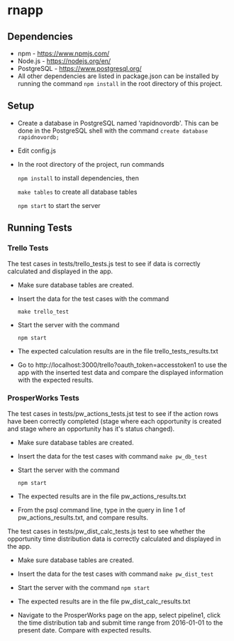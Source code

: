 # rnapp

## Dependencies
* npm - https://www.npmjs.com/
* Node.js - https://nodejs.org/en/
* PostgreSQL - https://www.postgresql.org/
* All other dependencies are listed in package.json can be installed by running the command `npm install` in the root directory of this project.

## Setup
* Create a database in PostgreSQL named 'rapidnovordb'. This can be done in the PostgreSQL shell with the command `create database rapidnovordb;` 

* Edit config.js
   
   
* In the root directory of the project, run commands

   `npm install` to install dependencies, then 
   
   `make tables` to create all database tables
   
   `npm start` to start the server
   
## Running Tests
### Trello Tests
The test cases in tests/trello_tests.js test to see if data is correctly calculated and displayed in the app.
* Make sure database tables are created.

* Insert the data for the test cases with the command

   `make trello_test`

* Start the server with the command

   `npm start`

* The expected calculation results are in the file trello_tests_results.txt

* Go to http://localhost:3000/trello?oauth_token=accesstoken1 to use the app with the inserted test data and compare the displayed information with the expected results.

### ProsperWorks Tests
The test cases in tests/pw_actions_tests.jst test to see if the action rows have been correctly completed (stage where each opportunity is created and stage where an opportunity has it's status changed). 

* Make sure database tables are created.

* Insert the data for the test cases with command
   `make pw_db_test`
   
* Start the server with the command

   `npm start`
   
 * The expected results are in the file pw_actions_results.txt
 
 * From the psql command line, type in the query in line 1 of pw_actions_results.txt, and compare results.

The test cases in tests/pw_dist_calc_tests.js test to see whether the opportunity time distribution data is correctly calculated and displayed in the app.

* Make sure database tables are created.

* Insert the data for the test cases with command
   `make pw_dist_test`
   
* Start the server with the command
   `npm start`
   
* The expected results are in the file pw_dist_calc_results.txt

* Navigate to the ProsperWorks page on the app, select pipeline1, click the time distribution tab and submit time range from 2016-01-01 to the present date. Compare with expected results.
